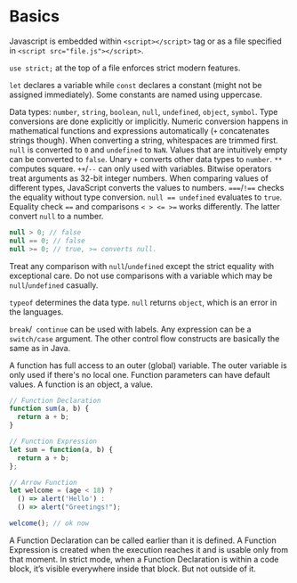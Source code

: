 # Basics

Javascript is embedded within `<script></script>` tag or as a file specified in `<script src="file.js"></script>`.

`use strict;` at the top of a file enforces strict modern features.

`let` declares a variable while `const` declares a constant (might not be assigned immediately). Some constants are named using uppercase.

Data types: `number`, `string`, `boolean`, `null`, `undefined`, `object`, `symbol`. Type conversions are done explicitly or implicitly. Numeric conversion happens in mathematical functions and expressions automatically (`+` concatenates strings though). When converting a string, whitespaces are trimmed first. `null` is converted to `0` and `undefined` to `NaN`. Values that are intuitively empty can be converted to `false`. Unary `+` converts other data types to `number`. `**` computes square. `++`/`--` can only used with variables. Bitwise operators treat arguments as 32-bit integer numbers. When comparing values of different types, JavaScript converts the values to numbers. `===`/`!==` checks the equality without type conversion. `null == undefined` evaluates to `true`. Equality check `==` and comparisons `< > <= >=` works differently. The latter convert `null` to a number. 

```javascript
null > 0; // false
null == 0; // false
null >= 0; // true, >= converts null.
```

Treat any comparison with `null`/`undefined` except the strict equality with exceptional care. Do not use comparisons with a variable which may be `null`/`undefined` casually.

`typeof` determines the data type. `null` returns `object`, which is an error in the languages.

`break`/` continue` can be used with labels. Any expression can be a `switch/case` argument. The other control flow constructs are basically the same as in Java.

A function has full access to an outer (global) variable. The outer variable is only used if there's no local one. Function parameters can have default values. A function is an object, a value.

```javascript
// Function Declaration
function sum(a, b) {
  return a + b;
}

// Function Expression
let sum = function(a, b) {
  return a + b;
};

// Arrow Function
let welcome = (age < 18) ?
  () => alert('Hello') :
  () => alert("Greetings!");

welcome(); // ok now
```

A Function Declaration can be called earlier than it is defined. A Function Expression is created when the execution reaches it and is usable only from that moment. In strict mode, when a Function Declaration is within a code block, it’s visible everywhere inside that block. But not outside of it.

